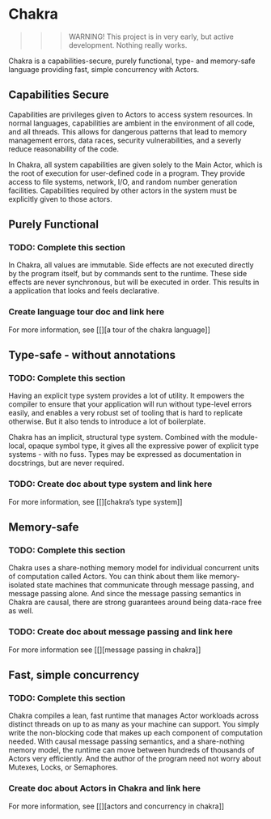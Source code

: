 # Chakra

> > > WARNING! This project is in very early, but active development. Nothing really works.

Chakra is a capabilities-secure, purely functional, type- and memory-safe language
providing fast, simple concurrency with Actors.

<a id="org9c79414"></a>

## Capabilities Secure

Capabilities are privileges given to Actors to access system resources. In normal
languages, capabilities are ambient in the environment of all code, and all threads.
This allows for dangerous patterns that lead to memory management errors, data races,
security vulnerabilities, and a severly reduce reasonability of the code.

In Chakra, all system capabilities are given solely to the Main Actor, which is the
root of execution for user-defined code in a program. They provide access to file
systems, network, I/O, and random number generation facilities. Capabilities required
by other actors in the system must be explicitly given to those actors.

<a id="org09a548f"></a>

## Purely Functional

<a id="orgd1b7888"></a>

### TODO: Complete this section

In Chakra, all values are immutable. Side effects are not executed directly by the program
itself, but by commands sent to the runtime. These side effects are never synchronous, but
will be executed in order. This results in a application that looks and feels declarative.

<a id="org0082a76"></a>

### Create language tour doc and link here

For more information, see [[][a tour of the chakra language]]

<a id="org1bf20af"></a>

## Type-safe - without annotations

<a id="orga253d37"></a>

### TODO: Complete this section

Having an explicit type system provides a lot of utility. It empowers the compiler to ensure
that your application will run without type-level errors easily, and enables a very robust
set of tooling that is hard to replicate otherwise. But it also tends to introduce a lot of
boilerplate.

Chakra has an implicit, structural type system. Combined with the module-local, opaque symbol
type, it gives all the expressive power of explicit type systems - with no fuss. Types may be
expressed as documentation in docstrings, but are never required.

<a id="org5cb50bc"></a>

### TODO: Create doc about type system and link here

For more information, see [[][chakra&rsquo;s type system]]

<a id="orgef04503"></a>

## Memory-safe

<a id="orgeabff17"></a>

### TODO: Complete this section

Chakra uses a share-nothing memory model for individual concurrent units of computation called
Actors. You can think about them like memory-isolated state machines that communicate through
message passing, and message passing alone. And since the message passing semantics in Chakra
are causal, there are strong guarantees around being data-race free as well.

<a id="org0045679"></a>

### TODO: Create doc about message passing and link here

For more information see [[][message passing in chakra]]

<a id="org30d761d"></a>

## Fast, simple concurrency

<a id="orga6aadcc"></a>

### TODO: Complete this section

Chakra compiles a lean, fast runtime that manages Actor workloads across distinct threads on up
to as many as your machine can support. You simply write the non-blocking code that makes up
each component of computation needed. With causal message passing semantics, and a share-nothing
memory model, the runtime can move between hundreds of thousands of Actors very efficiently. And
the author of the program need not worry about Mutexes, Locks, or Semaphores.

<a id="org9610a45"></a>

### Create doc about Actors in Chakra and link here

For more information, see [[][actors and concurrency in chakra]]
